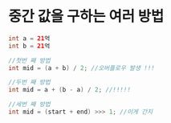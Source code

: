 # 중간 값을 구하는 여러 방법

```java
int a = 21억
int b = 21억

//첫번 째 방법
int mid = (a + b) / 2; //오버플로우 발생 !!!

//두번 째 방법
int mid = a + (b - a) / 2; //!!!!!

//세번 째 방법
int mid = (start + end) >>> 1; //이게 간지
```

